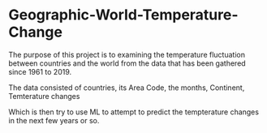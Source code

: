 # Geographic-World-Temperature-Change

The purpose of this project is to examining the temperature fluctuation between countries and the world from the data that has been gathered since 1961 to 2019.

The data consisted of countries, its Area Code, the months, Continent, Temterature changes

Which is then try to use ML to attempt to predict the tempterature changes in the next few years or so.
